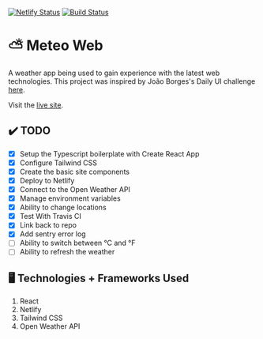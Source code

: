 [![Netlify Status](https://api.netlify.com/api/v1/badges/129e2369-c652-4ee2-bc66-eca1e39ce598/deploy-status)](https://app.netlify.com/sites/meteo-forecast/deploys)
[![Build Status](https://travis-ci.com/ShaneRich5/meteo-web.svg?branch=main)](https://travis-ci.com/ShaneRich5/meteo-web)

# ⛅ Meteo Web

A weather app being used to gain experience with the latest web technologies. This project was inspired by João Borges's Daily UI challenge [here](https://dribbble.com/shots/10814136-Daily-UI-Challenge-037-Weather).

Visit the [live site](https://meteo-forecast.netlify.app/).

## ✔️ TODO

- [x] Setup the Typescript boilerplate with Create React App
- [x] Configure Tailwind CSS
- [x] Create the basic site components
- [x] Deploy to Netlify
- [x] Connect to the Open Weather API
- [x] Manage environment variables
- [x] Ability to change locations
- [x] Test With Travis CI
- [x] Link back to repo
- [x] Add sentry error log
- [ ] Ability to switch between &deg;C and &deg;F
- [ ] Ability to refresh the weather 

## 🖥️ Technologies + Frameworks Used
1. React
2. Netlify
3. Tailwind CSS
4. Open Weather API